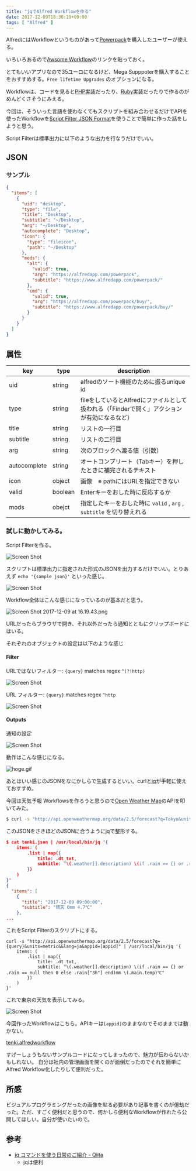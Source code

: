 ```yaml
---
title: "jqでAlfred Workflowを作る"
date: 2017-12-09T18:36:19+09:00
tags: [ "Alfred" ]
---
```


AlfredにはWorkflowというものがあって[Powerpack](https://www.alfredapp.com/powerpack/buy/)を購入したユーザーが使える。

いろいろあるので[Awsome Workflow](https://github.com/derimagia/awesome-alfred-workflows)のリンクを貼っておく。

とてもいいアプリなので35ユーロになるけど、Mega Supppoterを購入することをおすすめする。`Free lifetime Upgrades` のオプションになる。

Workflowは、コードを見ると[PHP実装](https://github.com/willfarrell/alfred-caniuse-workflow/blob/master/src/caniuse.php)だったり、[Ruby実装](https://github.com/carlosgaldino/alfred-emoji-workflow/blob/master/emoji.rb)だったりで作るのがめんどくさそうにみえる。

今回は、そういった言語を使わなくてもスクリプトを組み合わせるだけでAPIを使ったWorkflowを[Script Filter JSON Format](https://www.alfredapp.com/help/workflows/inputs/script-filter/json/)を使うことで簡単に作った話をしようと思う。

Script Filterは標準出力に以下のような出力を行なうだけでいい。

## JSON

### サンプル

```json
{
  "items": [
    {
      "uid": "desktop",
      "type": "file",
      "title": "Desktop",
      "subtitle": "~/Desktop",
      "arg": "~/Desktop",
      "autocomplete": "Desktop",
      "icon": {
        "type": "fileicon",
        "path": "~/Desktop"
      },
      "mods": {
        "alt": {
          "valid": true,
          "arg": "https://alfredapp.com/powerpack",
          "subtitle": "https://www.alfredapp.com/powerpack/"
        },
        "cmd": {
          "valid": true,
          "arg": "https://alfredapp.com/powerpack/buy/",
          "subtitle": "https://www.alfredapp.com/powerpack/buy/"
        }
      }
    }
  ]
}
```

## 属性

| key | type | description |
|-----|------|-------------|
| uid | string | alfredのソート機能のために振るunique id |
| type | string | fileをしているとAlfredにファイルとして扱われる（「Finderで開く」アクションが有効になるなど） |
| title | string | リストの一行目 |
| subtitle | string | リストの二行目 |
| arg | string | 次のブロックへ渡る値（引数） |
| autocomplete | string | オートコンプリート（Tabキー）を押したときに補完されるテキスト |
| icon | object | 画像　※ pathにはURLを指定できない |
| valid | boolean | Enterキーをおした時に反応するか |
| mods | obejct | 指定したキーをおした時に `valid` , `arg` , `subtitle` を切り替えれる |

### 試しに動かしてみる。

Script Filterを作る。

![Screen Shot](resources/B07905BD7FE1B3451B332EDF42996BFF.png)

スクリプトは標準出力に指定された形式のJSONを出力するだけでいい。とりあえず `echo '{sample json}'` といった感じ。

![Screen Shot](resources/8BD922ACF7F382D10D6FC67044433510.png)

Workflow全体はこんな感じになっているのが基本だと思う。

![Screen Shot 2017-12-09 at 16.19.43.png](resources/CA62C2114AE29489A3D4DE875E924963.png)

URLだったらブラウザで開き、それ以外だったら通知とともにクリップボードにはいる。

それぞれのオブジェクトの設定は以下のような感じ

#### Filter

URLではないフィルター: `{query}` matches regex `^(?!http)`

![Screen Shot](resources/554B37B3895B848D5BCC84453BB8074C.png)

URL フィルター: `{query}` matches regex `^http`

![Screen Shot](resources/630547CF3C6122ED897638B63934CA97.png)

#### Outputs

通知の設定

![Screen Shot](resources/FBAB4F9C91BC2FDF1261C98001306469.png)

動作はこんな感じになる。

![hoge.gif](resources/1E8EA42839CD09FFAD38268F6CB62B8E.gif)

あとはいい感じのJSONをなにかしらで生成するといい。curlと[jq](https://stedolan.github.io/jq/)が手軽に使えておすすめ。

今回は天気予報 Workflowsを作ろうと思うので[Open Weather Map](https://openweathermap.org/)のAPIを叩いてみた。

```bash
$ curl -s "http://api.openweathermap.org/data/2.5/forecast?q=Tokyo&units=metric&&lang=ja&appid=[appid]" | jq . > tenki.json
```

このJSONをさきほどのJSONに合うようにjqで整形する。

```json
$ cat tenki.json | /usr/local/bin/jq '{
    items: (
        .list | map({
            title: .dt_txt,
            subtitle: "\(.weather[].description) \(if .rain == {} or .rain == null then 0 else .rain["3h"] end)mm \(.main.temp)℃"
        })
    )
}'
{
  "items": [
    {
      "title": "2017-12-09 09:00:00",
      "subtitle": "晴天 0mm 4.7℃"
    },
...
```

これをScript Filterのスクリプトにする。

```
curl -s "http://api.openweathermap.org/data/2.5/forecast?q={query}&units=metric&&lang=ja&appid=[appid]" | /usr/local/bin/jq '{
    items: (
        .list | map({
            title: .dt_txt,
            subtitle: "\(.weather[].description) \(if .rain == {} or .rain == null then 0 else .rain["3h"] end)mm \(.main.temp)℃"
        })
    )
}'
```

これで東京の天気を表示してみる。

![Screen Shot](resources/93B94519343B63BFA78E78B2EC5D5FE4.png)

今回作ったWorkflowはこちら。APIキーは`[appid]`のままなのでそのままでは動かない。

[tenki.alfredworkflow](resources/616D77B6BEB7D2EB173BB2E9CDE8FC65.alfredworkflow)

すげーしょうもないサンプルコードになってしまったので、魅力が伝わらないかもしれない。
自分は社内の管理画面を開くのが面倒だったのでそれを簡単にAlfred Workflow化したりして便利だった。



## 所感

ビジュアルプログラミングだったの画像を貼る必要があり記事を書くのが億劫だった。ただ、すごく便利だと思うので、何かしら便利なWorkflowが作れたら公開してほしい。自分が使いたいので。

## 参考
- [jq コマンドを使う日常のご紹介 - Qiita](https://qiita.com/takeshinoda@github/items/2dec7a72930ec1f658af)
  - jqは便利
